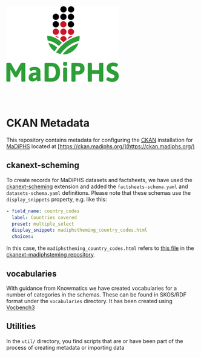 <img src="images/MaDiPHS_logo.png" style="height: 200px; padding-bottom: 50px;"/>


# CKAN Metadata
This repository contains metadata for configuring the [CKAN](https://ckan.org/) installation 
for [MaDiPHS](https://madiphs.org) located at [https://ckan.madiphs.org/](https://ckan.madiphs.org/)

## ckanext-scheming
To create records for MaDiPHS datasets and factsheets, we have used the [ckanext-scheming](https://github.com/ckan/ckanext-scheming) 
extension and added the `factsheets-schema.yaml` and `datasets-schema.yaml` definitions. Please note that these schemas use the 
`display_snippets` property, e.g. like this:

```yaml
- field_name: country_codes
  label: Countries covered
  preset: multiple_select
  display_snippet: madiphstheming_country_codes.html
  choices:
 ```

 In this case, the `madiphstheming_country_codes.html` refers to [this file](https://github.com/MaDiPHS/ckanext-madiphstheming/blob/main/ckanext/madiphstheming/templates/scheming/display_snippets/madiphstheming_country_codes.html) in the [ckanext-madiphsteming repository](https://github.com/MaDiPHS/ckanext-madiphstheming).



## vocabularies
With guidance from Knowmatics we have created vocabularies for a number of categories in the schemas. These can be found in SKOS/RDF format under the `vocabularies` directory. It has been created using [Vocbench3](https://bitbucket.org/art-uniroma2/vocbench3/src/master/)

## Utilities
In the `util/` directory, you find scripts that are or have been part of the process of creating metadata or importing data
